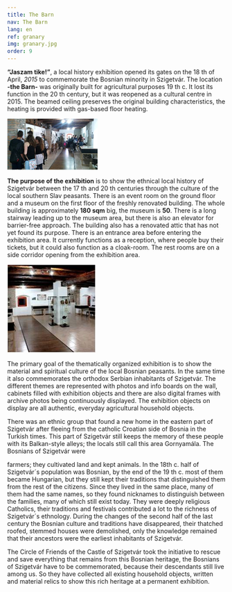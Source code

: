 ```yaml
---
title: The Barn
nav: The Barn
lang: en
ref: granary
img: granary.jpg
order: 9
---
```


__“Jaszam tike!”__, a local history exhibition opened its gates on the 18 th of April, _2015_
to commemorate the Bosnian minority in Szigetvár.
The location __-the Barn-__ was originally built for agricultural purposes 19 th c. It lost
its function in the 20 th century, but it was reopened as a cultural centre in 2015.
The beamed ceiling preserves the original building characteristics, the heating is
provided with gas-based floor heating.

![Exhibition room](../assets/img/7.projekt2_content.jpg)

__The purpose of the exhibition__ is to show the ethnical local history of Szigetvár
between the 17 th and 20 th centuries through the culture of the local southern Slav
peasants.
There is an event room on the ground floor and a museum on the first floor of the
freshly renovated building. The whole building is approximately __180 sqm__ big, the
museum is __50__. There is a long stairway leading up to the museum area, but there is
also an elevator for barrier-free approach. The building also has a renovated attic
that has not yet found its purpose. There is an entrance area before entering the
exhibition area. It currently functions as a reception, where people buy their
tickets, but it could also function as a cloak-room. The rest rooms are on a side
corridor opening from the exhibition area.

![Corridor](../assets/img/7.projekt3.jpg)

The primary goal of the thematically
organized exhibition is to show the material and spiritual culture of the local
Bosnian peasants. In the same time it also commemorates the orthodox Serbian
inhabitants of Szigetvár. The different themes are represented with photos and
info boards on the wall, cabinets filled with exhibition objects and there are also
digital frames with archive photos being continuously displayed.
The exhibition objects on display are all authentic, everyday agricultural
household objects.

There was an ethnic group that found a new home in the eastern part of Szigetvár
after fleeing from the catholic Croatian side of Bosnia in the Turkish times. This
part of Szigetvár still keeps the memory of these people with its Balkan-style
alleys; the locals still call this area Gornyamála. The Bosnians of Szigetvár were

farmers; they cultivated land and kept animals. In the 18th c. half of Szigetvár´s
population was Bosnian, by the end of the 19 th c. most of them became Hungarian,
but they still kept their traditions that distinguished them from the rest of the
citizens. Since they lived in the same place, many of them had the same names, so
they found nicknames to distinguish between the families, many of which still exist
today. They were deeply religious Catholics, their traditions and festivals
contributed a lot to the richness of Szigetvár´s ethnology. During the changes of the
second half of the last century the Bosnian culture and traditions have
disappeared, their thatched roofed, stemmed houses were demolished, only the
knowledge remained that their ancestors were the earliest inhabitants of
Szigetvár.

The Circle of Friends of the Castle of Szigetvár took the initiative to rescue and save
everything that remains from this Bosnian heritage, the Bosnians of Szigetvár have
to be commemorated, because their descendants still live among us. So they have
collected all existing household objects, written and material relics to show this
rich heritage at a permanent exhibition.
